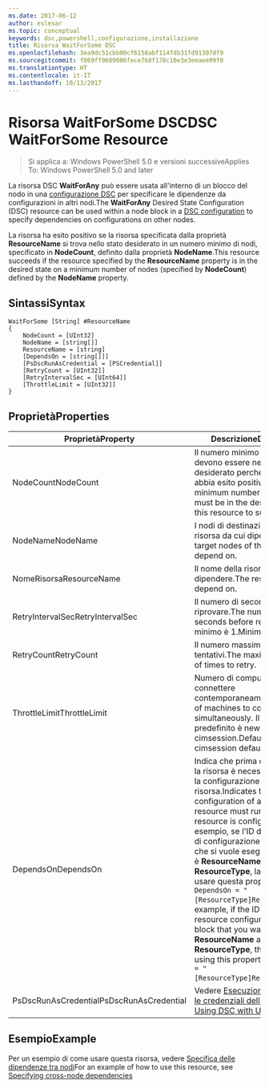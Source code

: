 ```yaml
---
ms.date: 2017-06-12
author: eslesar
ms.topic: conceptual
keywords: dsc,powershell,configurazione,installazione
title: Risorsa WaitForSome DSC
ms.openlocfilehash: 3ea9dc51cbb00cf6158abf114fdb31fd91307df9
ms.sourcegitcommit: f069ff0689006fece768f178c10e3e3eeaee09f0
ms.translationtype: HT
ms.contentlocale: it-IT
ms.lasthandoff: 10/13/2017
---
```

# <a name="dsc-waitforsome-resource"></a><span data-ttu-id="7e902-103">Risorsa WaitForSome DSC</span><span class="sxs-lookup"><span data-stu-id="7e902-103">DSC WaitForSome Resource</span></span>

> <span data-ttu-id="7e902-104">Si applica a: Windows PowerShell 5.0 e versioni successive</span><span class="sxs-lookup"><span data-stu-id="7e902-104">Applies To: Windows PowerShell 5.0 and later</span></span>

<span data-ttu-id="7e902-105">La risorsa DSC **WaitForAny** può essere usata all'interno di un blocco del nodo in una [configurazione DSC](configurations.md) per specificare le dipendenze da configurazioni in altri nodi.</span><span class="sxs-lookup"><span data-stu-id="7e902-105">The **WaitForAny** Desired State Configuration (DSC) resource can be used within a node block in a [DSC configuration](configurations.md) to specify dependencies on configurations on other nodes.</span></span>

<span data-ttu-id="7e902-106">La risorsa ha esito positivo se la risorsa specificata dalla proprietà **ResourceName** si trova nello stato desiderato in un numero minimo di nodi, specificato in **NodeCount**, definito dalla proprietà **NodeName**.</span><span class="sxs-lookup"><span data-stu-id="7e902-106">This resource succeeds if the resource specified by the **ResourceName** property is in the desired state on a minimum number of nodes (specified by **NodeCount**) defined by the **NodeName** property.</span></span> 


## <a name="syntax"></a><span data-ttu-id="7e902-107">Sintassi</span><span class="sxs-lookup"><span data-stu-id="7e902-107">Syntax</span></span>

```
WaitForSome [String] #ResourceName
{
    NodeCount = [UInt32]
    NodeName = [string[]]
    ResourceName = [string]
    [DependsOn = [string[]]]
    [PsDscRunAsCredential = [PSCredential]]
    [RetryCount = [UInt32]]
    [RetryIntervalSec = [UInt64]]
    [ThrottleLimit = [UInt32]]
}
```

## <a name="properties"></a><span data-ttu-id="7e902-108">Proprietà</span><span class="sxs-lookup"><span data-stu-id="7e902-108">Properties</span></span>

|  <span data-ttu-id="7e902-109">Proprietà</span><span class="sxs-lookup"><span data-stu-id="7e902-109">Property</span></span>  |  <span data-ttu-id="7e902-110">Descrizione</span><span class="sxs-lookup"><span data-stu-id="7e902-110">Description</span></span>   | 
|---|---| 
| <span data-ttu-id="7e902-111">NodeCount</span><span class="sxs-lookup"><span data-stu-id="7e902-111">NodeCount</span></span>| <span data-ttu-id="7e902-112">Il numero minimo di nodi che devono essere nello stato desiderato perché la risorsa abbia esito positivo.</span><span class="sxs-lookup"><span data-stu-id="7e902-112">The minimum number of nodes that must be in the desired state for this resource to succeed.</span></span>|
| <span data-ttu-id="7e902-113">NodeName</span><span class="sxs-lookup"><span data-stu-id="7e902-113">NodeName</span></span>| <span data-ttu-id="7e902-114">I nodi di destinazione della risorsa da cui dipendere.</span><span class="sxs-lookup"><span data-stu-id="7e902-114">The target nodes of the resource to depend on.</span></span>| 
| <span data-ttu-id="7e902-115">NomeRisorsa</span><span class="sxs-lookup"><span data-stu-id="7e902-115">ResourceName</span></span>| <span data-ttu-id="7e902-116">Il nome della risorsa da cui dipendere.</span><span class="sxs-lookup"><span data-stu-id="7e902-116">The resource name to depend on.</span></span>| 
| <span data-ttu-id="7e902-117">RetryIntervalSec</span><span class="sxs-lookup"><span data-stu-id="7e902-117">RetryIntervalSec</span></span>| <span data-ttu-id="7e902-118">Il numero di secondi prima di riprovare.</span><span class="sxs-lookup"><span data-stu-id="7e902-118">The number of seconds before retrying.</span></span> <span data-ttu-id="7e902-119">Il valore minimo è 1.</span><span class="sxs-lookup"><span data-stu-id="7e902-119">Minimum is 1.</span></span>| 
| <span data-ttu-id="7e902-120">RetryCount</span><span class="sxs-lookup"><span data-stu-id="7e902-120">RetryCount</span></span>| <span data-ttu-id="7e902-121">Il numero massimo di tentativi.</span><span class="sxs-lookup"><span data-stu-id="7e902-121">The maximum number of times to retry.</span></span>| 
| <span data-ttu-id="7e902-122">ThrottleLimit</span><span class="sxs-lookup"><span data-stu-id="7e902-122">ThrottleLimit</span></span>| <span data-ttu-id="7e902-123">Numero di computer da connettere contemporaneamente.</span><span class="sxs-lookup"><span data-stu-id="7e902-123">Number of machines to connect simultaneously.</span></span> <span data-ttu-id="7e902-124">Il valore predefinito è new-cimsession.</span><span class="sxs-lookup"><span data-stu-id="7e902-124">Default is new-cimsession default.</span></span>| 
| <span data-ttu-id="7e902-125">DependsOn</span><span class="sxs-lookup"><span data-stu-id="7e902-125">DependsOn</span></span> | <span data-ttu-id="7e902-126">Indica che prima di configurare la risorsa è necessario eseguire la configurazione di un'altra risorsa.</span><span class="sxs-lookup"><span data-stu-id="7e902-126">Indicates that the configuration of another resource must run before this resource is configured.</span></span> <span data-ttu-id="7e902-127">Ad esempio, se l'ID del blocco script di configurazione della risorsa che si vuole eseguire per primo è __ResourceName__ e il tipo è __ResourceType__, la sintassi per usare questa proprietà è `DependsOn = "[ResourceType]ResourceName"`.</span><span class="sxs-lookup"><span data-stu-id="7e902-127">For example, if the ID of the resource configuration script block that you want to run first is __ResourceName__ and its type is __ResourceType__, the syntax for using this property is `DependsOn = "[ResourceType]ResourceName"`.</span></span>|
| <span data-ttu-id="7e902-128">PsDscRunAsCredential</span><span class="sxs-lookup"><span data-stu-id="7e902-128">PsDscRunAsCredential</span></span> | <span data-ttu-id="7e902-129">Vedere [Esecuzione di DSC con le credenziali dell'utente](https://docs.microsoft.com/en-us/powershell/dsc/runasuser)</span><span class="sxs-lookup"><span data-stu-id="7e902-129">See [Using DSC with User Credentials](https://docs.microsoft.com/en-us/powershell/dsc/runasuser)</span></span> |


## <a name="example"></a><span data-ttu-id="7e902-130">Esempio</span><span class="sxs-lookup"><span data-stu-id="7e902-130">Example</span></span>

<span data-ttu-id="7e902-131">Per un esempio di come usare questa risorsa, vedere [Specifica delle dipendenze tra nodi](crossNodeDependencies.md)</span><span class="sxs-lookup"><span data-stu-id="7e902-131">For an example of how to use this resource, see [Specifying cross-node dependencies](crossNodeDependencies.md)</span></span>

